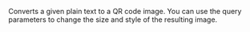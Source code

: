 Converts a given plain text to a QR code image. You can use the query parameters to change the size and style of the resulting image.